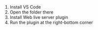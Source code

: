 1. Install VS Code
2. Open the folder there
3. Install Web live server plugin
4. Run the plugin at the right-bottom corner

